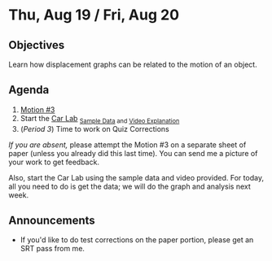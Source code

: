 Thu, Aug 19 / Fri, Aug 20
=====================

Objectives
------------
Learn how displacement graphs can be related to the motion of an object.

Agenda  
---------  

1. [Motion #3][m3]
2. Start the [Car Lab][lab] <sub>[Sample Data][data] and [Video Explanation][vid]</sub>
3. (*Period 3*) Time to work on Quiz Corrections

_If you are absent,_ please attempt the Motion #3 on a separate sheet of paper (unless you already did this last time). You can send me a picture of your work to get feedback.

Also, start the Car Lab using the sample data and video provided.  For today, all you need to do is get the data; we will do the graph and analysis next week.


Announcements
-------------  
- If you'd like to do test corrections on the paper portion, please get an SRT pass from me.

[lab]: https://avon.schoology.com/course/5138386942/materials/gp/5218294314
[data]: https://avon.schoology.com/course/5138386942/materials/gp/5218294376
[vid]: https://flipgrid.com/s/db3eacca55df
[m3]: https://avon.schoology.com/course/5138386942/materials/gp/5201801039
<!--stackedit_data:
eyJoaXN0b3J5IjpbLTE3MDAzMDg5NzIsLTIwNTA5MzM5NTksLT
EyODA5NTAxMzQsLTM2NzY4ODA5MSw5MjQzOTMwMDYsLTE3Mzg1
NjY4LDEzOTA5NDY2NTAsLTgxNzA1MzAxMywtMTU2NzA1ODM1NS
wyMDI0NzUyNTI0LDE4ODY2NDcxNDAsLTI3MjAzODI3LDEzMDMz
MzQ4MjcsMTU1MTk1MzEzNiwtMTEwNjE5NzUxNSwtMTI4MTc0Mj
IzNiwxODQ5MTE3ODA1LDkwODkwMTA1OCw5MTM5ODc5NjYsMTUy
OTk0NjA1OF19
-->
